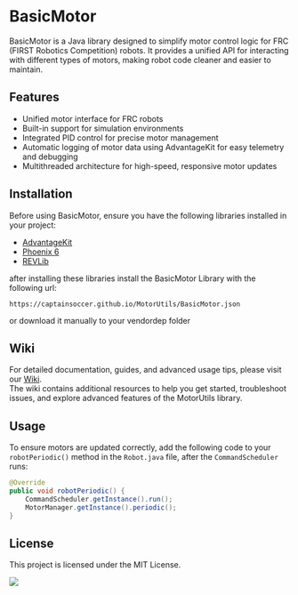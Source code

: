 # BasicMotor

BasicMotor is a Java library designed to simplify motor control logic for FRC (FIRST Robotics Competition) robots. It provides a unified API for interacting with different types of motors, making robot code cleaner and easier to maintain.

## Features

- Unified motor interface for FRC robots
- Built-in support for simulation environments
- Integrated PID control for precise motor management
- Automatic logging of motor data using AdvantageKit for easy telemetry and debugging
- Multithreaded architecture for high-speed, responsive motor updates

## Installation

Before using BasicMotor, ensure you have the following libraries installed in your project:

- [AdvantageKit](https://docs.advantagekit.org/getting-started/installation)
- [Phoenix 6](https://v6.docs.ctr-electronics.com/en/stable/docs/installation/installation-frc.html)
- [REVLib](https://docs.revrobotics.com/revlib/install)

after installing these libraries install the BasicMotor Library with the following url:

```https://captainsoccer.github.io/MotorUtils/BasicMotor.json```

or download it manually to your vendordep folder

## Wiki

For detailed documentation, guides, and advanced usage tips, please visit our [Wiki](https://github.com/captainsoccer/MotorUtils/wiki).  
The wiki contains additional resources to help you get started, troubleshoot issues, and explore advanced features of the MotorUtils library.


## Usage

To ensure motors are updated correctly, add the following code to your `robotPeriodic()` method in the `Robot.java` file, after the `CommandScheduler` runs:

```java
@Override
public void robotPeriodic() {
    CommandScheduler.getInstance().run();
    MotorManager.getInstance().periodic();
}
```

## License

This project is licensed under the MIT License.

[![](https://jitpack.io/v/captainsoccer/MotorUtils.svg)](https://jitpack.io/#captainsoccer/MotorUtils)
